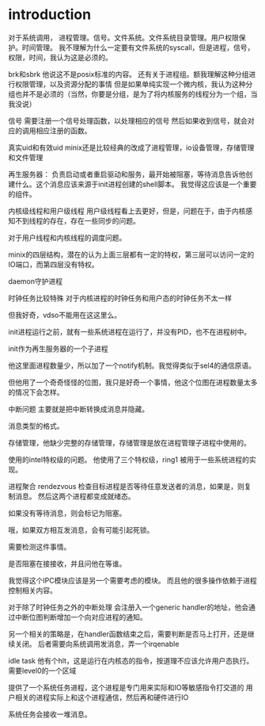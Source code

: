 # introduction
对于系统调用，
进程管理。信号。文件系统。文件系统目录管理。用户权限保护。时间管理。
我不理解为什么一定要有文件系统的syscall，但是进程，信号，权限，时间，我认为这是必须的。

brk和sbrk
他说这不是posix标准的内容。
还有关于进程组。额我理解这种分组进行权限管理，以及资源分配的事情
但是如果单纯实现一个微内核，我认为这种分组也并不是必须的（当然，你要是分组，是为了将内核服务的线程分为一个组，当我没说）

信号
需要注册一个信号处理函数，以处理相应的信号
然后如果收到信号，就会对应的调用相应注册的函数。

真实uid和有效uid
minix还是比较经典的改成了进程管理，io设备管理，存储管理和文件管理

再生服务器：
负责启动或者重启驱动和服务，最开始被阻塞，等待消息告诉他创建什么。这个消息应该来源于init进程创建的shell脚本。
我觉得这应该是一个重要的组件。

内核级线程和用户级线程
用户级线程看上去更好，但是，问题在于，由于内核感知不到线程的存在，存在一些同步的问题。

对于用户线程和内核线程的调度问题。

minix的四层结构，潜在的认为上面三层都有一定的特权，第三层可以访问一定的IO端口，而第四层没有特权。

daemon守护进程

时钟任务比较特殊
对于内核进程的时钟任务和用户态的时钟任务不太一样

但我好奇，vdso不能用在这这里么。

init进程运行之前，就有一些系统进程在运行了，并没有PID，也不在进程树中。

init作为再生服务器的一个子进程

他这里面进程数量少，所以加了一个notify机制。我觉得类似于sel4的通信原语。

但他用了一个奇奇怪怪的位图，我只是好奇一个事情，他这个位图在进程数量太多的情况下会怎样。

中断问题
主要就是把中断转换成消息并隐藏。

消息类型的格式。


存储管理，他缺少完整的存储管理，存储管理是放在进程管理子进程中使用的。


使用的intel特权级的问题。
他使用了三个特权级，ring1 被用于一些系统进程的实现。

进程聚合 rendezvous
检查目标进程是否等待任意发送者的消息，如果是，则复制消息。
然后这两个进程都变成就绪态。

如果没有等待消息，则会标记为阻塞。

哦，如果双方相互发消息，会有可能引起死锁。

需要检测这件事情。

是否阻塞在接接收，并且问他在等谁。

我觉得这个IPC模块应该是另一个需要考虑的模块。
而且他的很多操作依赖于进程控制相关内容。

对于除了时钟任务之外的中断处理
会注册入一个generic handler的地址，他会通过中断位图判断增加一个向对应进程的通知。

另一个相关的策略是，在handler函数结束之后，需要判断是否马上打开，还是继续关闭。
后者需要向系统调用发消息，弄一个irqenable

idle task
他有个hlt，这是运行在内核态的指令，按道理不应该允许用户态执行。
需要level0的一个区域

提供了一个系统任务进程，这个进程是专门用来实际和IO等敏感指令打交道的
用户相关的进程实际上和这个进程通信，然后再和硬件进行IO

系统任务会接收一堆消息。

